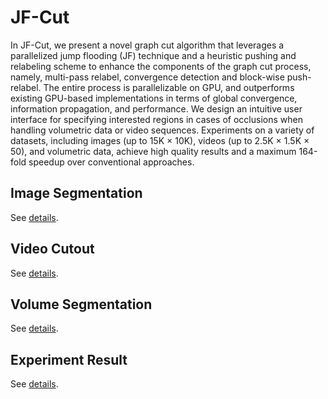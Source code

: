 JF-Cut
==========

In JF-Cut, we present a novel graph cut algorithm that leverages a parallelized jump flooding (JF) technique and a heuristic pushing and relabeling scheme to enhance the components of the graph cut process, namely, multi-pass relabel, convergence detection and block-wise push-relabel. The entire process is parallelizable on GPU, and outperforms existing GPU-based implementations in terms of global convergence, information propagation, and performance. We design an intuitive user interface for specifying interested regions
in cases of occlusions when handling volumetric data or video sequences. Experiments on a variety of datasets, including images (up to 15K × 10K), videos (up to 2.5K × 1.5K × 50), and volumetric data, achieve high quality results and a maximum 164-fold speedup over conventional approaches.


Image Segmentation
-------
See [details](https://github.com/15pengyi/JF-Cut/wiki/I-Image-Segmentation).

Video Cutout
-------
See [details](https://github.com/15pengyi/JF-Cut/wiki/II-Video-Cutout).

Volume Segmentation
-------
See [details](https://github.com/15pengyi/JF-Cut/wiki/III-Volume-Segmentation).

Experiment Result
-------
See [details](https://github.com/15pengyi/JF-Cut/wiki/IV-Experiment-Result).
